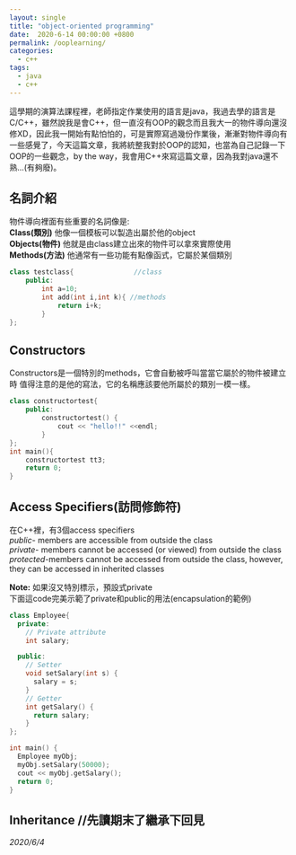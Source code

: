 ```yaml
---
layout: single
title: "object-oriented programming"
date:  2020-6-14 00:00:00 +0800
permalink: /ooplearning/
categories: 
  - c++
tags:
  - java
  - c++
---
```


這學期的演算法課程裡，老師指定作業使用的語言是java，我過去學的語言是C/C++，雖然說我是會C++，但一直沒有OOP的觀念而且我大一的物件導向還沒修XD，因此我一開始有點怕怕的，可是實際寫過幾份作業後，漸漸對物件導向有一些感覺了，今天這篇文章，我將統整我對於OOP的認知，也當為自己記錄一下OOP的一些觀念，by the way，我會用C++來寫這篇文章，因為我對java還不熟...(有夠廢)。   
     
## 名詞介紹  
物件導向裡面有些重要的名詞像是:  
**Class(類別)** 他像一個模板可以製造出屬於他的object  
**Objects(物件)**   他就是由class建立出來的物件可以拿來實際使用  
**Methods(方法)**   他通常有一些功能有點像函式，它屬於某個類別    
   
``` c++
class testclass{               //class
    public:
        int a=10;
        int add(int i,int k){ //methods
            return i+k;
        }
};
```   
## Constructors  
Constructors是一個特別的methods，它會自動被呼叫當當它屬於的物件被建立時 
值得注意的是他的寫法，它的名稱應該要他所屬於的類別一模一樣。   
``` c++
class constructortest{
    public:
        constructortest() {
            cout << "hello!!" <<endl;
        }
};
int main(){
    constructortest tt3;
    return 0;
}
```
   
## Access Specifiers(訪問修飾符)
在C++裡，有3個access specifiers  
_public_- members are accessible from outside the class  
_private_- members cannot be accessed (or viewed) from outside the class  
_protected_-members cannot be accessed from outside the class, however, they can be accessed in inherited classes   
   
**Note:** 如果沒又特別標示，預設式private  
下面這code完美示範了private和public的用法(encapsulation的範例)
```c++
class Employee{
  private:
    // Private attribute
    int salary;

  public:
    // Setter
    void setSalary(int s) {
      salary = s;
    }
    // Getter
    int getSalary() {
      return salary;
    }
};

int main() {
  Employee myObj;
  myObj.setSalary(50000);
  cout << myObj.getSalary();
  return 0;
}
```
## Inheritance //先讀期末了繼承下回見

_2020/6/4_






